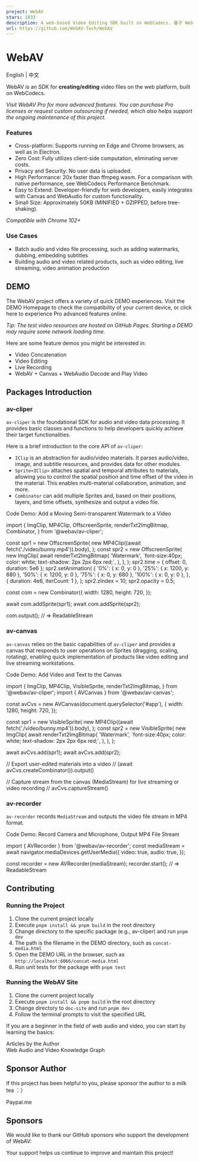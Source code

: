 ```yaml
---
project: WebAV
stars: 1833
description: A web-based Video Editing SDK built on WebCodecs. 基于 WebCodecs 构建的网页视频编辑 SDK。
url: https://github.com/WebAV-Tech/WebAV
---
```


WebAV
=====

English | 中文

WebAV is an SDK for **creating/editing** video files on the web platform, built on WebCodecs.

_Visit WebAV Pro for more advanced features. You can purchase Pro licenses or request custom outsourcing if needed, which also helps support the ongoing maintenance of this project._

### Features

-   Cross-platform: Supports running on Edge and Chrome browsers, as well as in Electron.
-   Zero Cost: Fully utilizes client-side computation, eliminating server costs.
-   Privacy and Security: No user data is uploaded.
-   High Performance: 20x faster than ffmpeg.wasm. For a comparison with native performance, see WebCodecs Performance Benchmark.
-   Easy to Extend: Developer-friendly for web developers, easily integrates with Canvas and WebAudio for custom functionality.
-   Small Size: Approximately 50KB (MINIFIED + GZIPPED, before tree-shaking).

_Compatible with Chrome 102+_

### Use Cases

-   Batch audio and video file processing, such as adding watermarks, dubbing, embedding subtitles
-   Building audio and video related products, such as video editing, live streaming, video animation production

DEMO
----

The WebAV project offers a variety of quick DEMO experiences. Visit the DEMO Homepage to check the compatibility of your current device, or click here to experience Pro advanced features online.

_Tip: The test video resources are hosted on GitHub Pages. Starting a DEMO may require some network loading time._

Here are some feature demos you might be interested in:

-   Video Concatenation
-   Video Editing
-   Live Recording
-   WebAV + Canvas + WebAudio Decode and Play Video

Packages Introduction
---------------------

### av-cliper

`av-cliper` is the foundational SDK for audio and video data processing. It provides basic classes and functions to help developers quickly achieve their target functionalities.

Here is a brief introduction to the core API of `av-cliper`:

-   `IClip` is an abstraction for audio/video materials. It parses audio/video, image, and subtitle resources, and provides data for other modules.
-   `Sprite<IClip>` attaches spatial and temporal attributes to materials, allowing you to control the spatial position and time offset of the video in the material. This enables multi-material collaboration, animation, and more.
-   `Combinator` can add multiple Sprites and, based on their positions, layers, and time offsets, synthesize and output a video file.

Code Demo: Add a Moving Semi-transparent Watermark to a Video

import {
  ImgClip,
  MP4Clip,
  OffscreenSprite,
  renderTxt2ImgBitmap,
  Combinator,
} from '@webav/av-cliper';

const spr1 \= new OffscreenSprite(
  new MP4Clip((await fetch('./video/bunny.mp4')).body),
);
const spr2 \= new OffscreenSprite(
  new ImgClip(
    await renderTxt2ImgBitmap(
      'Watermark',
      \`font-size:40px; color: white; text-shadow: 2px 2px 6px red;\`,
    ),
  ),
);
spr2.time \= { offset: 0, duration: 5e6 };
spr2.setAnimation(
  {
    '0%': { x: 0, y: 0 },
    '25%': { x: 1200, y: 680 },
    '50%': { x: 1200, y: 0 },
    '75%': { x: 0, y: 680 },
    '100%': { x: 0, y: 0 },
  },
  { duration: 4e6, iterCount: 1 },
);
spr2.zIndex \= 10;
spr2.opacity \= 0.5;

const com \= new Combinator({
  width: 1280,
  height: 720,
});

await com.addSprite(spr1);
await com.addSprite(spr2);

com.output(); // => ReadableStream

### av-canvas

`av-canvas` relies on the basic capabilities of `av-cliper` and provides a canvas that responds to user operations on Sprites (dragging, scaling, rotating), enabling quick implementation of products like video editing and live streaming workstations.

Code Demo: Add Video and Text to the Canvas

import {
  ImgClip,
  MP4Clip,
  VisibleSprite,
  renderTxt2ImgBitmap,
} from '@webav/av-cliper';
import { AVCanvas } from '@webav/av-canvas';

const avCvs \= new AVCanvas(document.querySelector('#app'), {
  width: 1280,
  height: 720,
});

const spr1 \= new VisibleSprite(
  new MP4Clip((await fetch('./video/bunny.mp4')).body),
);
const spr2 \= new VisibleSprite(
  new ImgClip(
    await renderTxt2ImgBitmap(
      'Watermark',
      \`font-size:40px; color: white; text-shadow: 2px 2px 6px red;\`,
    ),
  ),
);

await avCvs.add(spr1);
await avCvs.add(spr2);

// Export user-edited materials into a video
// (await avCvs.createCombinator()).output()

// Capture stream from the canvas (MediaStream) for live streaming or video recording
// avCvs.captureStream()

### av-recorder

`av-recorder` records `MediaStream` and outputs the video file stream in MP4 format.

Code Demo: Record Camera and Microphone, Output MP4 File Stream

import { AVRecorder } from '@webav/av-recorder';
const mediaStream \= await navigator.mediaDevices.getUserMedia({
  video: true,
  audio: true,
});

const recorder \= new AVRecorder(mediaStream);
recorder.start(); // => ReadableStream

Contributing
------------

### Running the Project

1.  Clone the current project locally
2.  Execute `pnpm install && pnpm build` in the root directory
3.  Change directory to the specific package (e.g., av-cliper) and run `pnpm dev`
4.  The path is the filename in the DEMO directory, such as `concat-media.html`
5.  Open the DEMO URL in the browser, such as `http://localhost:6066/concat-media.html`
6.  Run unit tests for the package with `pnpm test`

### Running the WebAV Site

1.  Clone the current project locally
2.  Execute `pnpm install && pnpm build` in the root directory
3.  Change directory to `doc-site` and run `pnpm dev`
4.  Follow the terminal prompts to visit the specified URL

If you are a beginner in the field of web audio and video, you can start by learning the basics:

Articles by the Author  
Web Audio and Video Knowledge Graph

Sponsor Author
--------------

If this project has been helpful to you, please sponsor the author to a milk tea ：）

Paypal.me

Sponsors
--------

We would like to thank our GitHub sponsors who support the development of WebAV:

Your support helps us continue to improve and maintain this project!
